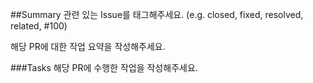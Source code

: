 ##Summary
관련 있는 Issue를 태그해주세요. (e.g. closed, fixed, resolved, related, #100)

해당 PR에 대한 작업 요약을 작성해주세요.

###Tasks
해당 PR에 수행한 작업을 작성해주세요.
